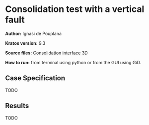 # Consolidation test with a vertical fault

**Author:** Ignasi de Pouplana

**Kratos version:** 9.3

**Source files:** [Consolidation interface 3D](https://github.com/KratosMultiphysics/Examples/tree/master/poromechanics/use_cases/consolidation_interface_3D/source)

**How to run:** from terminal using python or from the GUI using GiD.

## Case Specification

TODO
<!-- This problem consists on a 30 x 15 m block of soil with a pre-defined fractures network of 4 cm width through which a constant flux of water is pumped at 1 m/s during 0.001 seconds. -->

<!-- The example is approached in a 2D configuration under plane-strain assumption and combines two different types of elements. The porous domain is represented by standard _displacement-pore pressure elements_ and the pre-existing fractures network is defined by _interface elements_, which represent the jump in the displacement field and introduce directional preferences in the fluid flow [1]. -->

<!-- The material properties of the porous domain are the following:
* Young's modulus (E): 2.6E+7 _N/m<sup>2</sup>_
* Poisson's ratio (&nu;): 0.2
* Solid density (&rho;<sub>s</sub>): 2000 _Kg/m<sup>3</sup>_
* Fluid density (&rho;<sub>f</sub>): 1000 _Kg/m<sup>3</sup>_
* Porosity (&phi;): 0.3
* Solid bulk modulus (K<sub>s</sub>): 1.0E+10 _N/m<sup>2</sup>_
* Fluid bulk modulus (K<sub>f</sub>): 2.0E+7 _N/m<sup>2</sup>_
* Intrinsic permeability (k): 4.5E-11 _m<sup>2</sup>_
* Dynamic viscosity (&mu;): 0.001 _s·N/m<sup>2</sup>_ -->

<!-- While the joints are represented by the following properties:
* Young's modulus (E): 2.6E+7 _N/m<sup>2</sup>_
* Poisson's ratio (&nu;): 0.2
* Solid density (&rho;<sub>s</sub>): 2000 _Kg/m<sup>3</sup>_
* Fluid density (&rho;<sub>f</sub>): 1000 _Kg/m<sup>3</sup>_
* Porosity (&phi;): 0.3
* Solid bulk modulus (K<sub>s</sub>): 1.0E+10 _N/m<sup>2</sup>_
* Fluid bulk modulus (K<sub>f</sub>): 2.0E+7 _N/m<sup>2</sup>_
* Transversal permeability (k<sub>n</sub>): 1.0E-11 _m<sup>2</sup>_
* Dynamic viscosity (&mu;): 0.001 _s·N/m<sup>2</sup>_
* Damage threshold (&varrho;<sub>y</sub>): 0.001
* Minimum joint width (t<sub>min</sub>): 0.002 _m_
* Critical displacement (&delta;<sub>c</sub>): 1.0E-4 _m_
* Yield stress (&sigma;<sub>y</sub>): 1.0 _N/m<sup>2</sup>_
* Friction coefficient (&mu;<sub>F</sub>): 0.4 -->

## Results

TODO
<!-- The next two figures show the displacement and the pore pressure fields at time t = 0.001 s.

<img
  src="data/intersec_dispX.png"
  width="400"
  title="Displacement-X">
<img
  src="data/intersec_pw.png"
  width="400"
  title="Pore pressure"> -->

<!-- ## References

[1] I. de Pouplana and E. Oñate. Finite element modelling of fracture propagation in saturated media using quasi-zero-thickness interface elements. Computers and Geotechnics, 2017, [http://dx.doi.org/10.1016/j.compgeo.2017.10.016](http://dx.doi.org/10.1016/j.compgeo.2017.10.016). -->